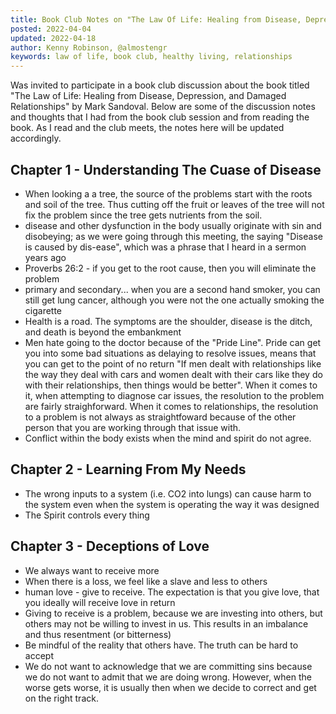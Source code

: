```yaml
---
title: Book Club Notes on "The Law Of Life: Healing from Disease, Depression, and Damaged Relationships"
posted: 2022-04-04
updated: 2022-04-18
author: Kenny Robinson, @almostengr
keywords: law of life, book club, healthy living, relationships
---
```


Was invited to participate in a book club discussion about the book titled 
"The Law of Life: Healing from Disease, Depression, and Damaged Relationships"
by Mark Sandoval. Below are some of the discussion notes and thoughts that I had from the 
book club session and from reading the book. As I read and the club meets, the 
notes here will be updated accordingly.

## Chapter 1 - Understanding The Cuase of Disease

* When looking a a tree, the source of the problems start with the roots and soil 
of the tree. Thus cutting off the fruit or leaves of the tree will not fix the 
problem since the tree gets nutrients from the soil.
* disease and other dysfunction in the body usually originate with sin and disobeying;
as we were going through this meeting, the saying "Disease is caused by dis-ease", which
was a phrase that I heard in a sermon years ago
* Proverbs 26:2 - if you get to the root cause, then you will eliminate the problem
* primary and secondary... when you are a second hand smoker, you can still get lung cancer, 
although you were not the one actually smoking the cigarette
* Health is a road. The symptoms are the shoulder, disease is the ditch, and death 
is beyond the embankment 
* Men hate going to the doctor because of the "Pride Line". Pride can get you into some 
bad situations as delaying to resolve issues, means that you can get to the point of no return
"If men dealt with relationships like the way they deal with cars and women dealt with 
their cars like they do with their relationships, then things would be better". 
When it comes to it, when attempting to diagnose car issues, the resolution to the problem 
are fairly straighforward. When it comes to relationships, the resolution to a problem 
is not always as straightfoward because of the other person that you are working through 
that issue with. 
* Conflict within the body exists when the mind and spirit do not agree. 

## Chapter 2 - Learning From My Needs

* The wrong inputs to a system (i.e. CO2 into lungs) can cause harm to the system even 
when the system is operating the way it was designed 
* The Spirit controls every thing 

## Chapter 3 - Deceptions of Love

* We always want to receive more 
* When there is a loss, we feel like a slave and less to others
* human love - give to receive. The expectation is that you give love, that you ideally
will receive love in return
* Giving to receive is a problem, because we are investing into others, but others may not 
be willing to invest in us. This results in an imbalance and thus resentment (or bitterness) 
* Be mindful of the reality that others have. The truth can be hard to accept
* We do not want to acknowledge that we are committing sins because we do not want to admit
that we are doing wrong. However, when the worse gets worse, it is usually then when we 
decide to correct and get on the right track.

